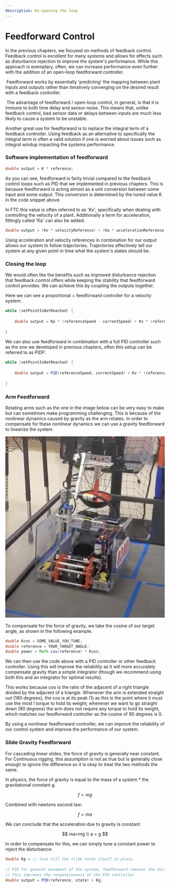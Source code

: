 ```yaml
---
description: Re-opening the loop
---
```


# Feedforward Control

In the previous chapters, we focused on methods of feedback control. Feedback control is excellent for many systems and allows for effects such as disturbance rejection to improve the system's performance. While this approach is exemplary, often, we can increase performance even further with the addition of an open-loop feedforward controller.

‌ Feedforward works by essentially 'predicting' the mapping between plant inputs and outputs rather than iteratively converging on the desired result with a feedback controller.

‌ The advantage of feedforward / open-loop control, in general, is that it is immune to both time delay and sensor noise. This means that, unlike feedback control, bad sensor data or delays between inputs are much less likely to cause a system to be unstable.

Another great use for feedforward is to replace the integral term of a feedback controller. Using feedback as an alternative to specifically the integral term is often a valid solution if one is worried about issues such as integral windup impacting the systems performance.

### Software implementation of feedforward

```java
double output = K * reference;
```

As you can see, feedforward is farily trivial compared to the feedback control loops such as PID that we implemented in previous chapters. This is because feedforward is acting almost as a unit conversion between some input and some output. This conversion is determined by the tuned value K in the code snippet above.

In FTC this value is often referred to as 'Kv', specifically when dealing with controlling the velocity of a plant. Additionally a term for acceleration, fittingly called 'Ka' can also be added.

```java
double output = (Kv * velocityReference) + (Ka * accelerationReference);
```

Using acceleration and velocity references in combination for our output allows our system to follow trajectories. Trajectories effectively tell our system at any given point in time what the system's states should be.

### Closing the loop

We would often like the benefits such as improved disturbance rejection that feedback control offers while keeping the stability that feedforward control provides. We can achieve this by coupling the outputs together.

Here we can see a proportional + feedforward controller for a velocity system:

```java
while (setPointIsNotReached) {

    double output = Kp * (referenceSpeed - currentSpeed) + Kv * (referenceSpeed);

}
```

We can also use feedforward in combination with a full PID controller such as the one we developed in previous chapters, often this setup can be referred to as PIDF:

```java
while (setPointIsNotReached) {

    double output = PID(referenceSpeed, currentSpeed) + Kv * (referenceSpeed) + Ka * referenceAccel;

}
```

### Arm Feedforward

Rotating arms such as the one in the image below can be very easy to make but can sometimes make programming challenging. This is because of the nonlinear dynamics caused by gravity as the arm rotates. In order to compensate for these nonlinear dynamics we can use a gravity feedforward to linearize the system.

![FTC 8300 Ultimate Goal Robot with Rotating Arm](<.gitbook/assets/Screen Shot 2021-12-02 at 8.57.29 PM.png>)

To compensate for the force of gravity, we take the cosine of our target angle, as shown in the following example.

```java
double Kcos = SOME_VALUE_YOU_TUNE; 
double reference = YOUR_TARGET_ANGLE;
double power = Math.cos(reference) * Kcos; 
```

We can then use the code above with a PID controller or other feedback controller. Using this will improve the reliability as it will more accurately compensate gravity than a simple integrator (though we recommend using both this and an integrator for optimal results).

This works because cos is the ratio of the adjacent of a right triangle divided by the adjacent of a triangle. Whenever the arm is extended straight out (180 degrees), the cos is at its peak (1) as this is the point where it must use the most l torque to hold its weight; whenever we want to go straight down (90 degrees) the arm does not require any torque to hold its weight, which matches our feedforward controller as the cosine of 90 degrees is 0.

By using a nonlinear feedforward controller, we can improve the reliability of our control system and improve the performance of our system.

### Slide Gravity Feedforward

For cascading linear slides, the force of gravity is generally near constant. For Continuous rigging, this assumption is not as true but is generally close enough to ignore the difference so it is okay to treat the two methods the same.

In physics, the force of gravity is equal to the mass of a system \* the gravitational constant g.

$$
f=mg
$$

Combined with newtons second law:

$$
f=ma
$$

We can conclude that the acceleration due to gravity is constant:

$$
ma=mg \\ a = g
$$

In order to compensate for this, we can simply tune a constant power to reject the disturbance:

```java
double Kg = // tune till the slide holds itself in place. 

// PID for general movement of the system, feedforward removes the disturbance
// this improves the responsiveness of the PID controller
double output = PID(reference, state) + Kg; 

```
